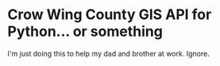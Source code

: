 Crow Wing County GIS API for Python... or something
===

I'm just doing this to help my dad and brother at work. Ignore.
